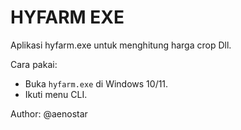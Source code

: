 # HYFARM EXE

Aplikasi hyfarm.exe untuk menghitung harga crop Dll.

Cara pakai:
- Buka `hyfarm.exe` di Windows 10/11.
- Ikuti menu CLI.

Author: @aenostar
